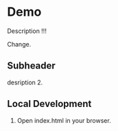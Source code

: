 # Demo

Description !!!

Change.


## Subheader

desription 2.

## Local Development

1. Open index.html in your browser.

